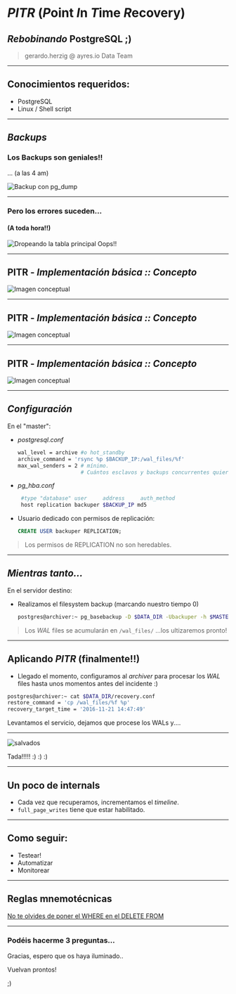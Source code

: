 <!-- $theme: default -->

# _PITR_ (*P*oint *I*n *T*ime *R*ecovery)  

## _Rebobinando_ PostgreSQL ;)


> gerardo.herzig @ ayres.io Data Team


---

## Conocimientos requeridos:

- PostgreSQL
- Linux / Shell script


---

## _Backups_

### Los Backups son geniales!!
... (a las 4 am)

![Backup con pg_dump][pg_dump]

---

### Pero los errores suceden...
#### (A toda hora!!)
![Dropeando la tabla principal][drop_table]
Oops!!

---
## PITR - *Implementación básica :: Concepto*
![Imagen conceptual][pitr_concepto]

---
## PITR - *Implementación básica :: Concepto*
![Imagen conceptual][pitr_mas_archive_cmd]

---
## PITR - *Implementación básica :: Concepto*
![Imagen conceptual][pitr_mas_pg_basebackup]

---


## *Configuración* 

En el "master":

- *postgresql.conf*
   ```bash
   wal_level = archive #o hot_standby
   archive_command = 'rsync %p $BACKUP_IP:/wal_files/%f' 
   max_wal_senders = 2 # mínimo. 
                       # Cuántos esclavos y backups concurrentes quiero?
   ```
- *pg_hba.conf*
  ```bash
   #type "database" user     address     auth_method 
   host replication backuper $BACKUP_IP md5 
   ```

- Usuario dedicado con permisos de replicación:
  ```sql 
  CREATE USER backuper REPLICATION;
  ```

> Los permisos de REPLICATION no son heredables. 

---
## *Mientras tanto...*

En el servidor destino:

- Realizamos el filesystem backup (marcando nuestro tiempo 0)
  ```bash
  postgres@archiver:~ pg_basebackup -D $DATA_DIR -Ubackuper -h $MASTER_IP
  ```
  
> Los *WAL* files se acumularán en `/wal_files/`
>     ...los ultizaremos pronto! 

---

## Aplicando *PITR* (finalmente!!)

- Llegado el momento, configuramos al *archiver* para procesar los *WAL* files hasta unos momentos antes del incidente :)

```bash
postgres@archiver:~ cat $DATA_DIR/recovery.conf
restore_command = 'cp /wal_files/%f %p'
recovery_target_time = '2016-11-21 14:47:49'
```
   
Levantamos el servicio, dejamos que procese los WALs y....

---
![salvados][count]

Tada!!!!! :) :) :)


---
## Un poco de internals

- Cada vez que recuperamos, incrementamos el _timeline_.
- `full_page_writes` tiene que estar habilitado. 

---

## Como seguir:

- Testear!
- Automatizar
- Monitorear

---

## Reglas mnemotécnicas

[No te olvides de poner el WHERE en el DELETE FROM](https://www.youtube.com/watch?v=i_cVJgIz_Cs)

---

### Podéis hacerme 3 preguntas...

Gracias, espero que os haya iluminado..

Vuelvan prontos!

;)


[pg_dump]: ./img/execute_pgdump.jpg
[drop_table]: ./img/execute_drop_table_4.jpg
[pitr_concepto]: ./img/pitr_concepto.png
[pitr_mas_archive_cmd]:./img/pitr_mas_archive_cmd.png
[pitr_mas_pg_basebackup]:./img/pitr_mas_pg_basebackup.png
[count]: ./img/execute_select_count.jpg



